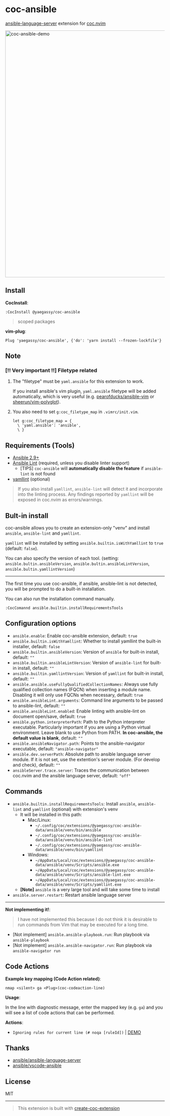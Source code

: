 # coc-ansible

[ansible-language-server](https://github.com/ansible/ansible-language-server) extension for [coc.nvim](https://github.com/neoclide/coc.nvim)

<img width="780" alt="coc-ansible-demo" src="https://user-images.githubusercontent.com/188642/133183623-7eb4529b-cf4b-4778-adfe-b57105194b7c.gif">

## Install

**CocInstall**:

```vim
:CocInstall @yaegassy/coc-ansible
```

> scoped packages

**vim-plug**:

```vim
Plug 'yaegassy/coc-ansible', {'do': 'yarn install --frozen-lockfile'}
```

## Note

### [!! Very important !!] Filetype related

1. The "filetype" must be `yaml.ansible` for this extension to work.

   If you install ansible's vim plugin, `yaml.ansible` filetype will be added automatically, which is very useful (e.g. [pearofducks/ansible-vim](https://github.com/pearofducks/ansible-vim) or [sheerun/vim-polyglot](https://github.com/sheerun/vim-polyglot)).

2. You also need to set `g:coc_filetype_map` in `.vimrc/init.vim`.

   ```vim
   let g:coc_filetype_map = {
     \ 'yaml.ansible': 'ansible',
     \ }
   ```

## Requirements (Tools)

- [Ansible 2.9+](https://docs.ansible.com/ansible/latest/index.html)
- [Ansible Lint](https://ansible-lint.readthedocs.io/en/latest/) (required, unless you disable linter support)
  - [TIPS] `coc-ansible` will **automatically disable the feature** if `ansible-lint` is not found
- [yamllint](https://yamllint.readthedocs.io/en/stable/) (optional)

> If you also install `yamllint`, `ansible-lint` will detect it and incorporate into the linting process. Any findings reported by `yamllint` will be exposed in coc.nvim as errors/warnings.

## Bult-in install

coc-ansible allows you to create an extension-only "venv" and install `ansible`, `ansible-lint` and `yamllint`.

`yamllint` will be installed by setting `ansible.builtin.isWithYamllint` to `true` (default: `false`).

You can also specify the version of each tool. (setting: `ansible.bultin.ansibleVersion`, `ansible.bultin.ansibleLintVersion`, `ansible.bultin.yamllintVersion`)

---

The first time you use coc-ansible, if ansible, ansible-lint is not detected, you will be prompted to do a built-in installation.

You can also run the installation command manually.

```
:CocComannd ansible.builtin.installRequirementsTools
```

## Configuration options

- `ansible.enable`: Enable coc-ansible extension, default: `true`
- `ansible.builtin.isWithYamllint`: Whether to install yamllint the built-in installer, default: `false`
- `ansible.builtin.ansibleVersion`: Version of `ansible` for built-in install, default: `""`
- `ansible.builtin.ansibleLintVersion`: Version of `ansible-lint` for built-in install, default: `""`
- `ansible.builtin.yamllintVersion`: Version of `yamllint` for built-in install, default: `""`
- `ansible.ansible.useFullyQualifiedCollectionNames`: Always use fully qualified collection names (FQCN) when inserting a module name. Disabling it will only use FQCNs when necessary, default: `true`
- `ansible.ansibleLint.arguments`: Command line arguments to be passed to ansible-lint, default: `""`
- `ansible.ansibleLint.enabled`: Enable linting with ansible-lint on document open/save, default: `true`
- `ansible.python.interpreterPath`: Path to the Python interpreter executable. Particularly important if you are using a Python virtual environment. Leave blank to use Python from PATH. **In coc-ansible, the default value is blank**, default: `""`
- `ansible.ansibleNavigator.path`: Points to the ansible-navigator executable, default: `"ansible-navigator"`
- `ansible.dev.serverPath`: Absolute path to ansible language server module. If it is not set, use the extention's server module. (For develop and check), default: `""`
- `ansibleServer.trace.server`: Traces the communication between coc.nvim and the ansible language server, default: `"off"`

## Commands

- `ansible.builtin.installRequirementsTools`: Install `ansible`, `ansible-lint` and `yamllint` (optional) with extension's venv
  - It will be installed in this path:
    - Mac/Linux:
      - `~/.config/coc/extensions/@yaegassy/coc-ansible-data/ansible/venv/bin/ansible`
      - `~/.config/coc/extensions/@yaegassy/coc-ansible-data/ansible/venv/bin/ansible-lint`
      - `~/.config/coc/extensions/@yaegassy/coc-ansible-data/ansible/venv/bin/yamllint`
    - Windows:
      - `~/AppData/Local/coc/extensions/@yaegassy/coc-ansible-data/ansible/venv/Scripts/ansible.exe`
      - `~/AppData/Local/coc/extensions/@yaegassy/coc-ansible-data/ansible/venv/Scripts/ansible-lint.exe`
      - `~/AppData/Local/coc/extensions/@yaegassy/coc-ansible-data/ansible/venv/Scripts/yamllint.exe`
  - **[Note]** `ansible` is a very large tool and will take some time to install
- `ansible.server.restart`: Restart ansible language server

---

**Not implementing it!**:

> I have not implemented this because I do not think it is desirable to run commands from Vim that may be executed for a long time.

- [Not implement] `ansible.ansible-playbook.run`: Run playbook via `ansible-playbook`
- [Not implement] `ansible.ansible-navigator.run`: Run playbook via `ansible-navigator run`

## Code Actions

**Example key mapping (Code Action related)**:

```vim
nmap <silent> ga <Plug>(coc-codeaction-line)
```

**Usage**:

In the line with diagnostic message, enter the mapped key (e.g. `ga`) and you will see a list of code actions that can be performed.

**Actions**:

- `Ignoring rules for current line (# noqa [ruleId])` | [DEMO](https://github.com/yaegassy/coc-ansible/pull/13)

## Thanks

- [ansible/ansible-language-server](https://github.com/ansible/ansible-language-server)
- [ansible/vscode-ansible](https://github.com/ansible/vscode-ansible)

## License

MIT

---

> This extension is built with [create-coc-extension](https://github.com/fannheyward/create-coc-extension)
